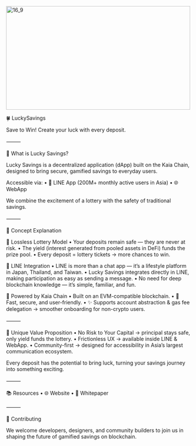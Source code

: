 <img width="500" height="281" alt="16_9" src="https://github.com/user-attachments/assets/dcd8c30f-f920-49ce-ae73-7fb0da13dcff" />


🍀 LuckySavings

Save to Win!
Create your luck with every deposit.

⸻

🌟 What is Lucky Savings?

Lucky Savings is a decentralized application (dApp) built on the Kaia Chain, designed to bring secure, gamified savings to everyday users.

Accessible via:
	•	📱 LINE App (200M+ monthly active users in Asia)
	•	🌐 WebApp

We combine the excitement of a lottery with the safety of traditional savings.

⸻

🎲 Concept Explanation

🔹 Lossless Lottery Model
	•	Your deposits remain safe — they are never at risk.
	•	The yield (interest generated from pooled assets in DeFi) funds the prize pool.
	•	Every deposit = lottery tickets → more chances to win.

🔹 LINE Integration
	•	LINE is more than a chat app — it’s a lifestyle platform in Japan, Thailand, and Taiwan.
	•	Lucky Savings integrates directly in LINE, making participation as easy as sending a message.
	•	No need for deep blockchain knowledge — it’s simple, familiar, and fun.

🔹 Powered by Kaia Chain
	•	Built on an EVM-compatible blockchain.
	•	🚀 Fast, secure, and user-friendly.
	•	✨ Supports account abstraction & gas fee delegation → smoother onboarding for non-crypto users.

⸻

💎 Unique Value Proposition
	•	No Risk to Your Capital → principal stays safe, only yield funds the lottery.
	•	Frictionless UX → available inside LINE & WebApp.
	•	Community-first → designed for accessibility in Asia’s largest communication ecosystem.

Every deposit has the potential to bring luck, turning your savings journey into something exciting.

⸻

📚 Resources
	•	🌐 Website
	•	📖 Whitepaper

⸻

🤝 Contributing

We welcome developers, designers, and community builders to join us in shaping the future of gamified savings on blockchain.
